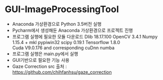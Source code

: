 # GUI-ImageProcessingTool

- Anaconda 가상환경으로 Python 3.5버전 실행
- Pycharm에서 생성해둔 Anaconda 가상환경으로 프로젝트 진행
- 프로그램 실행에 필요한 모듈 다운로드
Dlib 18.17.100
OpenCV 3.4.1
Numpy 1.15.4 + mkl
pypiwin32
scipy 0.19.1
Tensorflow 1.8.0 	
Cuda V9.0.176 and corresponding cuDnn
numba
- 프로그램 실행은 main.py에서 실행
- GUI기반으로 필요한 기능 사용
- Gaze Correction src 출처 : https://github.com/chihfanhsu/gaze_correction
